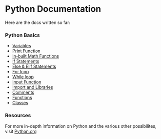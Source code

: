 # Python Documentation

Here are the docs written so far:

### Python Basics

- [Variables](./0-variables-data-types.md)
- [Print Function](./01-print-function.md)
- [In-built Math Functions](./02-inbuilt-math-functions.md)
- [If Statements](./03-if-statement.md)
- [Else & Elif Statements](./04-else-statement.md)
- [For loop](./05-for-loop.md)
- [While loop](./06-while-loop.md)
- [Input Function](./07-input-function.md)
- [Import and Libraries](./08-import-and-libraries.md)
- [Comments](./09-comments.md)
- [Functions](./10-functions.md)
- [Classes](./11-classes.md)

### Resources

For more in-depth information on Python and the various other possibilites, visit [Python.org](https://docs.python.org/3/)
